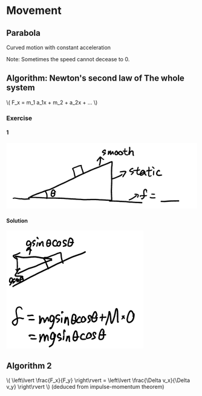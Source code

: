# Movement

## Parabola

Curved motion with constant acceleration

Note: Sometimes the speed cannot decease to 0.

## Algorithm: Newton's second law of The whole system

\\( F_x = m_1 a_1x + m_2 + a_2x + ... \\)

### Exercise

#### 1

![1](Movement/Exercise1.png)

#### Solution

![1](Movement/Exercise1-solution.png)

## Algorithm 2

\\( \left\lvert \frac{F_x}{F_y} \right\rvert = \left\lvert \frac{\Delta v_x}{\Delta v_y} \right\rvert \\) (deduced from impulse-momentum theorem)
